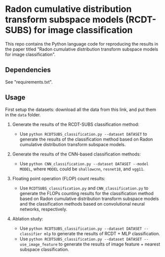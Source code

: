 # Radon cumulative distribution transform subspace models (RCDT-SUBS) for image classification

This repo contains the Python language code for reproducing the results in the paper titled "Radon cumulative distribution transform subspace models for image classification".

## Dependencies

See "requirements.txt".

## Usage

First setup the datasets: download all the data from this link, and put them in the `data` folder.

1. Generate the results of the RCDT-SUBS classification method:
    - Use `python RCDTSUBS_classification.py --dataset DATASET` to generate the results of the classification method based on Radon cumulative distribution transform subspace models.

2. Generate the results of the CNN-based classification methods: 
    - Use `python CNN_classification.py --dataset DATASET --model MODEL`, where `MODEL` could be `shallowcnn`, `resnet18`, and `vgg11`.

3. Floating point operation (FLOP) count results: 
    - Use `RCDTSUBS_classification.py` and `CNN_classification.py` to generate the FLOPs counting results for the classification method based on Radon cumulative distribution transform subspace models and the classification methods based on convolutional neural networks, respectively.

4. Ablation study:
    - Use `python RCDTSUBS_classification.py --dataset DATASET --classifier mlp` to generate the results of RCDT + MLP classification.
    - Use `python RCDTSUBS_classification.py --dataset DATASET --use_image_feature` to generate the results of image feature + nearest subspace classification.
